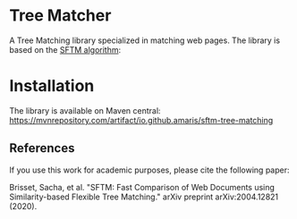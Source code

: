 # Tree Matcher

A Tree Matching library specialized in matching web pages.
The library is based on the [SFTM algorithm](https://arxiv.org/abs/2004.12821):

# Installation

The library is available on Maven central:
https://mvnrepository.com/artifact/io.github.amaris/sftm-tree-matching

## References
If you use this work for academic purposes, please cite the following paper:

Brisset, Sacha, et al. "SFTM: Fast Comparison of Web Documents using Similarity-based Flexible Tree Matching." arXiv preprint arXiv:2004.12821 (2020).
